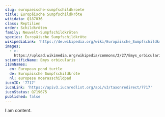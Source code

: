 ```yaml
---
slug: europaeische-sumpfschildkroete
title: Europäische Sumpfschildkröte
wikidata: Q187036
class: Reptilien
order: Schildkröten
family: Neuwelt-Sumpfschildkröten
species: Europäische Sumpfschildkröte
wikipediaLink: 'https://de.wikipedia.org/wiki/Europäische_Sumpfschildkröte'
images:
  - >-
    https://upload.wikimedia.org/wikipedia/commons/2/27/Emys_orbicularis_2009_G1.jpg
scientificName: Emys orbicularis
i18nNames:
  en: European pond turtle
  de: Europäische Sumpfschildkröte
  nl: europese moerasschildpad
iucnID: '7717'
iucnLink: 'https://apiv3.iucnredlist.org/api/v3/taxonredirect/7717'
iucnStatus: Q719675
published: false
---
```


I am content.
